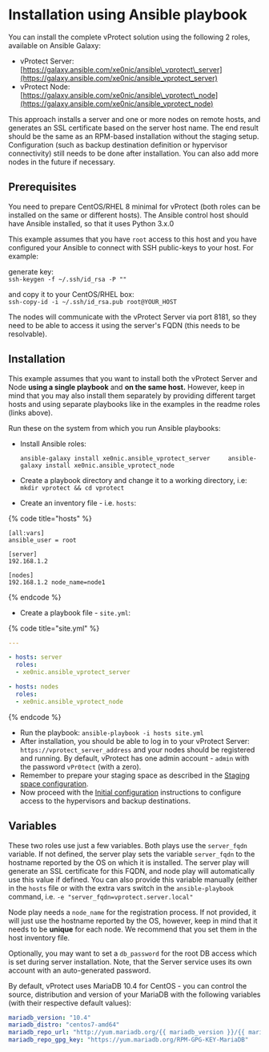 # Installation using Ansible playbook

You can install the complete vProtect solution using the following 2 roles, available on Ansible Galaxy:

* vProtect Server: [https://galaxy.ansible.com/xe0nic/ansible\_vprotect\_server](https://galaxy.ansible.com/xe0nic/ansible_vprotect_server)
* vProtect Node: [https://galaxy.ansible.com/xe0nic/ansible\_vprotect\_node](https://galaxy.ansible.com/xe0nic/ansible_vprotect_node)

This approach installs a server and one or more nodes on remote hosts, and generates an SSL certificate based on the server host name. The end result should be the same as an RPM-based installation without the staging setup. Configuration \(such as backup destination definition or hypervisor connectivity\) still needs to be done after installation. You can also add more nodes in the future if necessary.

## Prerequisites

You need to prepare CentOS/RHEL 8 minimal for vProtect \(both roles can be installed on the same or different hosts\). The Ansible control host should have Ansible installed, so that it uses Python 3.x.0

This example assumes that you have `root` access to this host and you have configured your Ansible to connect with SSH public-keys to your host. For example:

generate key:  
`ssh-keygen -f ~/.ssh/id_rsa -P ""`

and copy it to your CentOS/RHEL box:  
`ssh-copy-id -i ~/.ssh/id_rsa.pub root@YOUR_HOST`

The nodes will communicate with the vProtect Server via port 8181, so they need to be able to access it using the server's FQDN \(this needs to be resolvable\).

## Installation

This example assumes that you want to install both the vProtect Server and Node **using a single playbook** and **on the same host.** However, keep in mind that you may also install them separately by providing different target hosts and using separate playbooks like in the examples in the readme roles \(links above\).

Run these on the system from which you run Ansible playbooks:

* Install Ansible roles:

  `ansible-galaxy install xe0nic.ansible_vprotect_server    
  ansible-galaxy install xe0nic.ansible_vprotect_node`

* Create a playbook directory and change it to a working directory, i.e: `mkdir vprotect && cd vprotect`
* Create an inventory file - i.e. `hosts`:

{% code title="hosts" %}
```text
[all:vars] 
ansible_user = root

[server]
192.168.1.2

[nodes]
192.168.1.2 node_name=node1
```
{% endcode %}

* Create a playbook file - `site.yml`:

{% code title="site.yml" %}
```yaml
---

- hosts: server
  roles:
  - xe0nic.ansible_vprotect_server

- hosts: nodes
  roles:
  - xe0nic.ansible_vprotect_node
```
{% endcode %}

* Run the playbook: `ansible-playbook -i hosts site.yml`
* After installation, you should be able to log in to your vProtect Server: `https://vprotect_server_address` and your nodes should be registered and running. By default, vProtect has one admin account - `admin` with the password `vPr0tect` \(with a zero\).
* Remember to prepare your staging space as described in the [Staging space configuration](common-tasks/staging-space-configuration.md).
* Now proceed with the [Initial configuration](initial-configuration.md) instructions to configure access to the hypervisors and backup destinations.

## Variables

These two roles use just a few variables. Both plays use the `server_fqdn` variable. If not defined, the server play sets the variable `server_fqdn` to the hostname reported by the OS on which it is installed. The server play will generate an SSL certificate for this FQDN, and node play will automatically use this value if defined. You can also provide this variable manually \(either in the `hosts` file or with the extra vars switch in the `ansible-playbook` command, i.e. `-e "server_fqdn=vprotect.server.local"`

Node play needs a `node_name` for the registration process. If not provided, it will just use the hostname reported by the OS, however, keep in mind that it needs to be **unique** for each node. We recommend that you set them in the host inventory file.

Optionally, you may want to set a `db_password` for the root DB access which is set during server installation. Note, that the Server service uses its own account with an auto-generated password.

By default, vProtect uses MariaDB 10.4 for CentOS - you can control the source, distribution and version of your MariaDB with the following variables \(with their respective default values\):

```yaml
mariadb_version: "10.4"
mariadb_distro: "centos7-amd64"
mariadb_repo_url: "http://yum.mariadb.org/{{ mariadb_version }}/{{ mariadb_distro }}"
mariadb_repo_gpg_key: "https://yum.mariadb.org/RPM-GPG-KEY-MariaDB"
```

